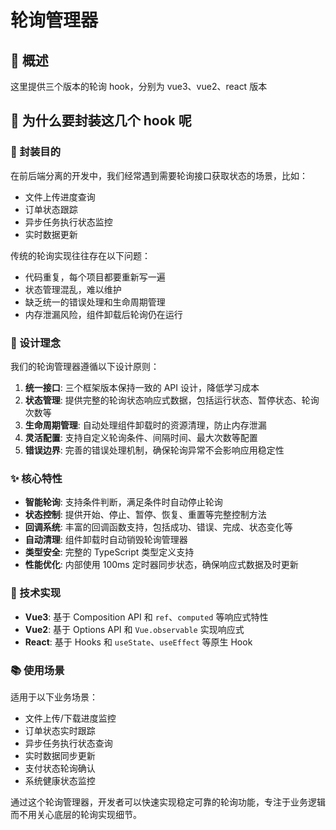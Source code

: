 # 轮询管理器

## 📖 概述

这里提供三个版本的轮询 hook，分别为 vue3、vue2、react 版本

## 📖 为什么要封装这几个 hook 呢

### 🎯 封装目的

在前后端分离的开发中，我们经常遇到需要轮询接口获取状态的场景，比如：

- 文件上传进度查询
- 订单状态跟踪
- 异步任务执行状态监控
- 实时数据更新

传统的轮询实现往往存在以下问题：

- 代码重复，每个项目都要重新写一遍
- 状态管理混乱，难以维护
- 缺乏统一的错误处理和生命周期管理
- 内存泄漏风险，组件卸载后轮询仍在运行

### 🚀 设计理念

我们的轮询管理器遵循以下设计原则：

1. **统一接口**: 三个框架版本保持一致的 API 设计，降低学习成本
2. **状态管理**: 提供完整的轮询状态响应式数据，包括运行状态、暂停状态、轮询次数等
3. **生命周期管理**: 自动处理组件卸载时的资源清理，防止内存泄漏
4. **灵活配置**: 支持自定义轮询条件、间隔时间、最大次数等配置
5. **错误边界**: 完善的错误处理机制，确保轮询异常不会影响应用稳定性

### ✨ 核心特性

- **智能轮询**: 支持条件判断，满足条件时自动停止轮询
- **状态控制**: 提供开始、停止、暂停、恢复、重置等完整控制方法
- **回调系统**: 丰富的回调函数支持，包括成功、错误、完成、状态变化等
- **自动清理**: 组件卸载时自动销毁轮询管理器
- **类型安全**: 完整的 TypeScript 类型定义支持
- **性能优化**: 内部使用 100ms 定时器同步状态，确保响应式数据及时更新

### 🔧 技术实现

- **Vue3**: 基于 Composition API 和 `ref`、`computed` 等响应式特性
- **Vue2**: 基于 Options API 和 `Vue.observable` 实现响应式
- **React**: 基于 Hooks 和 `useState`、`useEffect` 等原生 Hook

### 📚 使用场景

适用于以下业务场景：

- 文件上传/下载进度监控
- 订单状态实时跟踪
- 异步任务执行状态查询
- 实时数据同步更新
- 支付状态轮询确认
- 系统健康状态监控

通过这个轮询管理器，开发者可以快速实现稳定可靠的轮询功能，专注于业务逻辑而不用关心底层的轮询实现细节。
